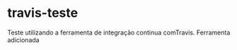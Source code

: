 # travis-teste
Teste utilizando a ferramenta de integração continua comTravis.
Ferramenta adicionada
